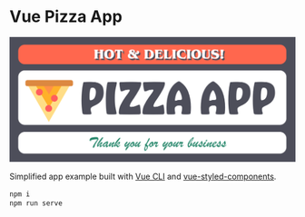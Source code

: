 # Vue Pizza App

<p align="center"><img src="./pizza-app-logo.png" width="600" /></p>

Simplified app example built with [Vue CLI][vue-cli] and [vue-styled-components][vue-styled-components].

```
npm i
npm run serve
```

[vue-cli]: https://github.com/vuejs/vue-cli
[vue-styled-components]: https://github.com/styled-components/vue-styled-components

